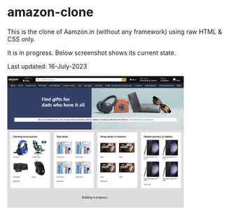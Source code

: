 # amazon-clone
This is the clone of Aamzon.in (without any framework) using raw HTML & CSS only.

It is in progress. Below screenshot shows its current state.

Last updated: 16-July-2023

<img src="./progress-sc-3.png" style="width:80%">
